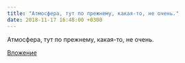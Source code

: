 ```yaml
---
title: "Атмосфера, тут по прежнему, какая-то, не очень."
date: 2018-11-17 16:48:00 +0300
---
```


Атмосфера, тут по прежнему, какая-то, не очень.

[Вложение](/assets/vk_photos/3/UdSJIhRK--M.jpg)
